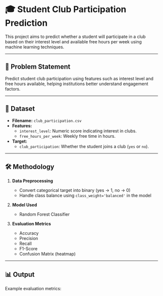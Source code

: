 # 🎓 Student Club Participation Prediction

This project aims to predict whether a student will participate in a club based on their interest level and available free hours per week using machine learning techniques.

---

## 📌 Problem Statement

Predict student club participation using features such as interest level and free hours available, helping institutions better understand engagement factors.

---

## 📁 Dataset

- **Filename:** `club_participation.csv`
- **Features:**
  - `interest_level`: Numeric score indicating interest in clubs.
  - `free_hours_per_week`: Weekly free time in hours.
- **Target:**
  - `club_participation`: Whether the student joins a club (`yes` or `no`).

---

## 🛠️ Methodology

1. **Data Preprocessing**
   - Convert categorical target into binary (yes → 1, no → 0)
   - Handle class balance using `class_weight='balanced'` in the model

2. **Model Used**
   - Random Forest Classifier

3. **Evaluation Metrics**
   - Accuracy
   - Precision
   - Recall
   - F1-Score
   - Confusion Matrix (heatmap)

---

## 📊 Output

Example evaluation metrics:
